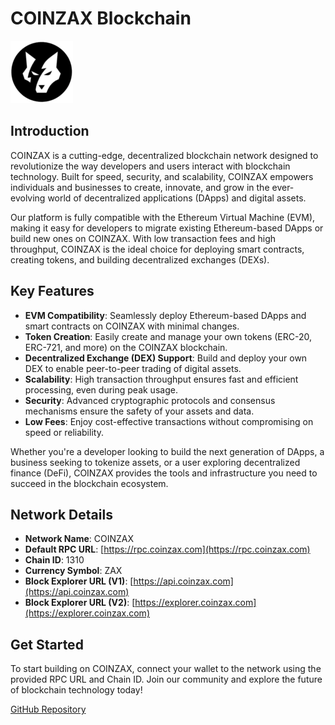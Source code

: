 # COINZAX Blockchain

![COINZAX Logo](coinzax.png)

## Introduction
COINZAX is a cutting-edge, decentralized blockchain network designed to revolutionize the way developers and users interact with blockchain technology. Built for speed, security, and scalability, COINZAX empowers individuals and businesses to create, innovate, and grow in the ever-evolving world of decentralized applications (DApps) and digital assets.

Our platform is fully compatible with the Ethereum Virtual Machine (EVM), making it easy for developers to migrate existing Ethereum-based DApps or build new ones on COINZAX. With low transaction fees and high throughput, COINZAX is the ideal choice for deploying smart contracts, creating tokens, and building decentralized exchanges (DEXs).

## Key Features
- **EVM Compatibility**: Seamlessly deploy Ethereum-based DApps and smart contracts on COINZAX with minimal changes.
- **Token Creation**: Easily create and manage your own tokens (ERC-20, ERC-721, and more) on the COINZAX blockchain.
- **Decentralized Exchange (DEX) Support**: Build and deploy your own DEX to enable peer-to-peer trading of digital assets.
- **Scalability**: High transaction throughput ensures fast and efficient processing, even during peak usage.
- **Security**: Advanced cryptographic protocols and consensus mechanisms ensure the safety of your assets and data.
- **Low Fees**: Enjoy cost-effective transactions without compromising on speed or reliability.

Whether you're a developer looking to build the next generation of DApps, a business seeking to tokenize assets, or a user exploring decentralized finance (DeFi), COINZAX provides the tools and infrastructure you need to succeed in the blockchain ecosystem.

## Network Details
- **Network Name**: COINZAX
- **Default RPC URL**: [https://rpc.coinzax.com](https://rpc.coinzax.com)
- **Chain ID**: 1310
- **Currency Symbol**: ZAX
- **Block Explorer URL (V1)**: [https://api.coinzax.com](https://api.coinzax.com)
- **Block Explorer URL (V2)**: [https://explorer.coinzax.com](https://explorer.coinzax.com)

## Get Started
To start building on COINZAX, connect your wallet to the network using the provided RPC URL and Chain ID. Join our community and explore the future of blockchain technology today!

[GitHub Repository](https://github.com/COINZAX/coinzax)
